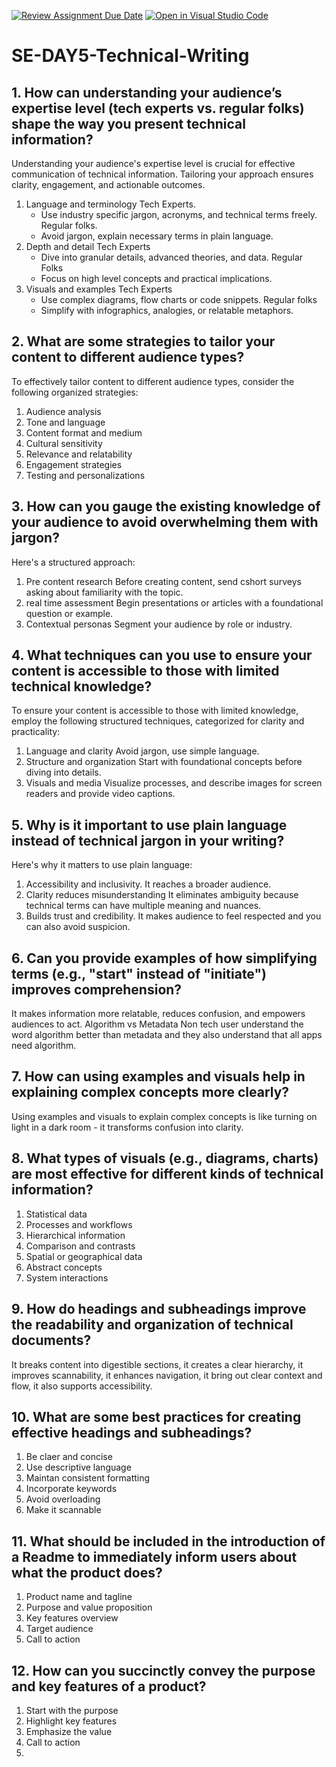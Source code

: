 [![Review Assignment Due Date](https://classroom.github.com/assets/deadline-readme-button-22041afd0340ce965d47ae6ef1cefeee28c7c493a6346c4f15d667ab976d596c.svg)](https://classroom.github.com/a/zsAR-pyY)
[![Open in Visual Studio Code](https://classroom.github.com/assets/open-in-vscode-2e0aaae1b6195c2367325f4f02e2d04e9abb55f0b24a779b69b11b9e10269abc.svg)](https://classroom.github.com/online_ide?assignment_repo_id=18537575&assignment_repo_type=AssignmentRepo)
# SE-DAY5-Technical-Writing
## 1. How can understanding your audience’s expertise level (tech experts vs. regular folks) shape the way you present technical information?
Understanding your audience's expertise level is crucial for effective communication of technical information. Tailoring your approach ensures clarity, engagement, and actionable outcomes.
1. Language and terminology
   Tech Experts.
   - Use industry specific jargon, acronyms, and technical terms freely.
   Regular folks.
   - Avoid jargon, explain necessary terms in plain language.
2. Depth and detail
   Tech Experts
   - Dive into granular details, advanced theories, and data.
   Regular Folks
   - Focus on high level concepts and practical implications.
3. Visuals and examples
   Tech Experts
   - Use complex diagrams, flow charts or code snippets.
   Regular folks
   - Simplify with infographics, analogies, or relatable metaphors.
## 2. What are some strategies to tailor your content to different audience types?
To effectively tailor content to different audience types, consider the following organized strategies:
1. Audience analysis
2. Tone and language
3. Content format and medium
4. Cultural sensitivity
5. Relevance and relatability
6. Engagement strategies
7. Testing and personalizations
## 3. How can you gauge the existing knowledge of your audience to avoid overwhelming them with jargon?
Here's a structured approach:
1. Pre content research
   Before creating content, send cshort surveys asking about familiarity with the topic.
2. real time assessment
   Begin presentations or articles with a foundational question or example.
3. Contextual personas
   Segment your audience by role or industry.
## 4. What techniques can you use to ensure your content is accessible to those with limited technical knowledge?
To ensure your content is accessible to those with limited knowledge, employ the following structured techniques, categorized for clarity and practicality:
1. Language and clarity
   Avoid jargon, use simple language.
2. Structure and organization
   Start with foundational concepts before diving into details.
3. Visuals and media
   Visualize processes, and describe images for screen readers and provide video captions.
## 5. Why is it important to use plain language instead of technical jargon in your writing?
Here's why it matters to use plain language:
1. Accessibility and inclusivity.
   It reaches a broader audience.
2. Clarity reduces misunderstanding
   It eliminates ambiguity because technical terms can have multiple meaning and nuances.
3. Builds trust and credibility.
   It makes audience to feel respected and you can also avoid suspicion.
## 6. Can you provide examples of how simplifying terms (e.g., "start" instead of "initiate") improves comprehension?
It makes information more relatable, reduces confusion, and empowers audiences to act.
Algorithm vs Metadata
Non tech user understand the word algorithm better than metadata and they also understand that all apps need algorithm.
## 7. How can using examples and visuals help in explaining complex concepts more clearly?
Using examples and visuals to explain complex concepts is like turning on light in a dark room -  it transforms confusion into clarity.
## 8. What types of visuals (e.g., diagrams, charts) are most effective for different kinds of technical information?
1. Statistical data
2. Processes and workflows
3. Hierarchical information
4. Comparison and contrasts
5. Spatial or geographical data
6. Abstract concepts
7. System interactions
## 9. How do headings and subheadings improve the readability and organization of technical documents?
It breaks content into digestible sections, it creates a clear hierarchy, it improves scannability, it enhances navigation, it bring out clear context and flow, it also supports accessibility.
## 10. What are some best practices for creating effective headings and subheadings?
1. Be claer and concise
2. Use descriptive language
3. Maintan consistent formatting
4. Incorporate keywords
5. Avoid overloading
6. Make it scannable
## 11. What should be included in the introduction of a Readme to immediately inform users about what the product does?
1. Product name and tagline
2. Purpose and value proposition
3. Key features overview
4. Target audience
5. Call to action
## 12. How can you succinctly convey the purpose and key features of a product?
1. Start with the purpose
2. Highlight key features
3. Emphasize the value
4. Call to action
5. 
